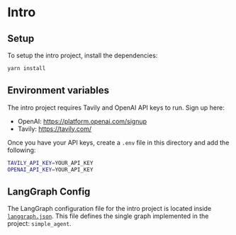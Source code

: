 # Intro


## Setup

To setup the intro project, install the dependencies:

```bash
yarn install
```

## Environment variables

The intro project requires Tavily and OpenAI API keys to run. Sign up here:

- OpenAI: https://platform.openai.com/signup
- Tavily: https://tavily.com/

Once you have your API keys, create a `.env` file in this directory and add the following:

```bash
TAVILY_API_KEY=YOUR_API_KEY
OPENAI_API_KEY=YOUR_API_KEY
```

## LangGraph Config

The LangGraph configuration file for the intro project is located inside [`langgraph.json`](langgraph.json). This file defines the single graph implemented in the project: `simple_agent`.